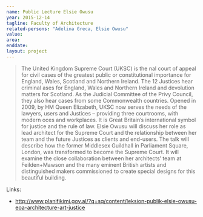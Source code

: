 ```yaml
---
name: Public Lecture Elsie Owusu
year: 2015-12-14
tagline: Faculty of Architecture
related-persons: "Adelina Greca, Elsie Owusu"
value:
area:
enddate:
layout: project
---
```

>The United Kingdom Supreme Court (UKSC) is the nal court of appeal for civil cases of the greatest public or constitutional importance for England, Wales, Scotland and Northern Ireland. The 12 Justices hear criminal ases for England, Wales and Northern Ireland and devolution matters for Scotland. As the Judicial Committee of the Privy Council, they also hear cases from some Commonwealth countries.
Opened in 2009, by HM Queen Elizabeth, UKSC now serves the needs of the lawyers, users and Justices – providing three courtrooms, with modern oces and workplaces. It is Great Britain’s international symbol
for justice and the rule of law.
Elsie Owusu will discuss her role as lead architect for the Supreme Court and the relationship between her team and the future Justices as clients and end-users. The talk will describe how the former Middlesex Guildhall in Parliament Square, London, was transformed to become the Supreme Court. It will examine the close collaboration between her architects’ team at Feilden+Mawson and the many eminent British artists and distinguished makers commissioned to create special designs for this beautiful building.

Links:
* <http://www.planifikimi.gov.al/?q=sq/content/leksion-publik-elsie-owusu-eoa-architecture-art-justice>
